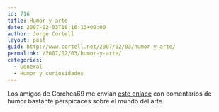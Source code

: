 ```yaml
---
id: 716
title: Humor y arte
date: 2007-02-03T18:16:13+00:00
author: Jorge Cortell
layout: post
guid: http://www.cortell.net/2007/02/03/humor-y-arte/
permalink: /2007/02/03/humor-y-arte/
categories:
  - General
  - Humor y curiosidades
---
```

Los amigos de Corchea69 me enví­an <a title="humor y arte" target="_blank" href="http://www.guerrarte.com/Archivos%20de%20sonido/pinceladas%20de%20humor.htm">este enlace</a> con comentarios de humor bastante perspicaces sobre el mundo del arte.
